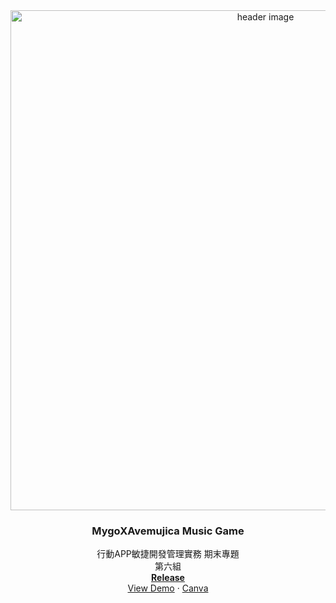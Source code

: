 <div align="center">
<img width="800" alt="header image" src="https://github.com/user-attachments/assets/110869dd-a9a4-40d8-9c0e-c10886bccc38">
<h3 align="center">MygoXAvemujica Music Game</h3>
  <p align="center">
    行動APP敏捷開發管理實務 期末專題
    <br />
    第六組
    <br />
    <a href="https://github.com/Tkuim-111-is/MygoXAvemujica_Music_Game/releases/tag/FinalVersion"><strong>Release</strong></a>
    <br />
    <a href="https://drive.google.com/file/d/1-M1YzF2vTKpbMbIiqkBTaWTusKcONnjU/view?usp=sharing">View Demo</a>
    ·
    <a href="https://www.canva.com/design/DAGj9fPoB3w/3MMlXz0jRTMULGmQ2af-bw/edit?utm_content=DAGj9fPoB3w&utm_campaign=designshare&utm_medium=link2&utm_source=sharebutton">Canva</a>
  </p>
</div>
